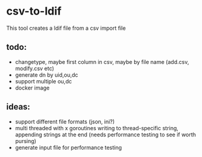 # csv-to-ldif

This tool creates a ldif file from a csv import file

## todo:

- changetype, maybe first column in csv, maybe by file name (add.csv, modify.csv etc)
- generate dn by uid,ou,dc
- support multiple ou,dc
- docker image

## ideas:

- support different file formats (json, ini?)
- multi threaded with x goroutines writing to thread-specific string, appending strings at the end (needs performance testing to see if worth pursing)
-  generate input file for performance testing

